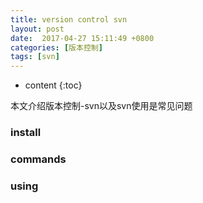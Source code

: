 ```yaml
---
title: version control svn
layout: post
date:  2017-04-27 15:11:49 +0800 
categories: [版本控制]
tags: [svn]
---
```



* content
{:toc}


本文介绍版本控制-svn以及svn使用是常见问题










### install

### commands

### using

